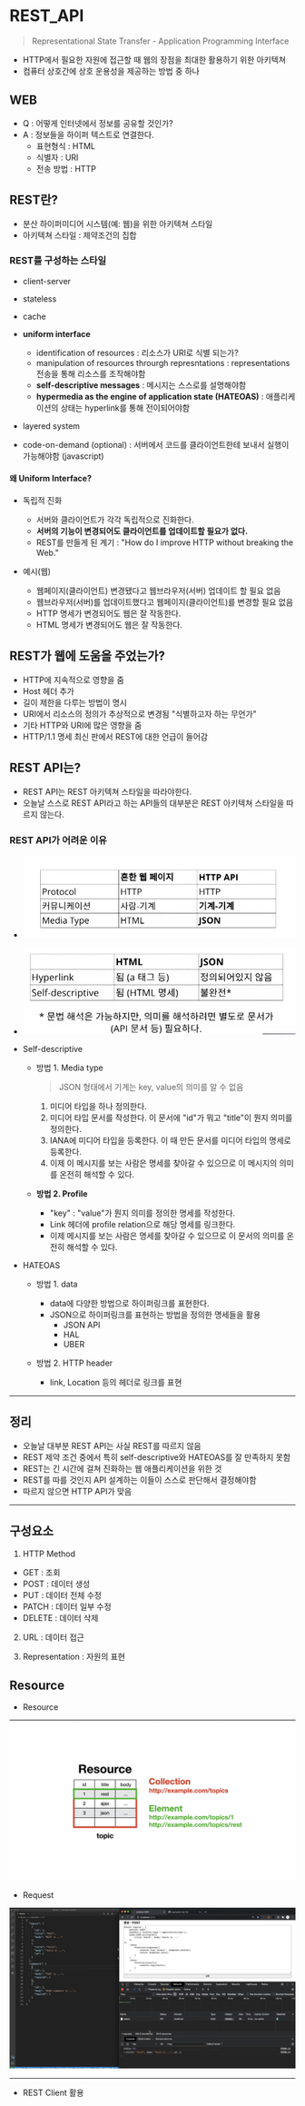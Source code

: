 # REST_API
  > Representational State Transfer - Application Programming Interface
- HTTP에서 필요한 자원에 접근할 때 웹의 장점을 최대한 활용하기 위한 아키텍쳐
- 컴퓨터 상호간에 상호 운용성을 제공하는 방법 중 하나

## WEB

- Q : 어떻게 인터넷에서 정보를 공유할 것인가?
- A : 정보들을 하이퍼 텍스트로 연결한다.
  - 표현형식 : HTML
  - 식별자 : URI
  - 전송 방법 : HTTP

## REST란?

- 분산 하이퍼미디어 시스템(예: 웹)을 위한 아키텍쳐 스타일
- 아키텍쳐 스타일 : 제약조건의 집합

### REST를 구성하는 스타일
- client-server
- stateless
- cache
- **uniform interface**
  - identification of resources : 리소스가 URI로 식별 되는가?
  - manipulation of resources throurgh represntations : representations 전송을 통해 리소스를 조작해야함
  - **self-descriptive messages** : 메시지는 스스로를 설명해야함
  - **hypermedia as the engine of application state (HATEOAS)** : 애플리케이션의 상태는 hyperlink를 통해 전이되어야함

- layered system
- code-on-demand (optional) : 서버에서 코드를 클라이언트한테 보내서 실행이 가능해야함 (javascript)

#### 왜 Uniform Interface?
- 독립적 진화
  - 서버와 클라이언트가 각각 독립적으로 진화한다.
  - **서버의 기능이 변경되어도 클라이언트를 업데이트할 필요가 없다.**
  - REST를 만들게 된 계기 : "How do I improve HTTP without breaking the Web."

- 예시(웹)
  - 웹페이지(클라이언트) 변경됐다고 웹브라우저(서버) 업데이트 할 필요 없음
  - 웹브라우저(서버)를 업데이트했다고 웹페이지(클라이언트)를 변경할 필요 없음
  - HTTP 명세가 변경되어도 웹은 잘 작동한다.
  - HTML 명세가 변경되어도 웹은 잘 작동한다.

## REST가 웹에 도움을 주었는가?
- HTTP에 지속적으로 영향을 줌
- Host 헤더 추가
- 길이 제한을 다루는 방법이 명시
- URI에서 리소스의 정의가 추상적으로 변경됨 "식별하고자 하는 무언가"
- 기타 HTTP와 URI에 많은 영향을 줌
- HTTP/1.1 명세 최신 판에서 REST에 대한 언급이 들어감

## REST API는?

- REST API는 REST 아키텍쳐 스타일을 따라야한다.
- 오늘날 스스로 REST API라고 하는 API들의 대부분은 REST 아키텍쳐 스타일을 따르지 않는다.

### REST API가 어려운 이유

  - ![비교](../img/REST_API_01.png)
  - ![비교](../img/REST_API_02.png)

  - Self-descriptive
    - 방법 1. Media type
      > JSON 형태에서 기계는 key, value의 의미를 알 수 없음
      1. 미디어 타입을 하나 정의한다.
      2. 미디어 타입 문서를 작성한다. 이 문서에 "id"가 뭐고 "title"이 뭔지 의미를 정의한다.
      3. IANA에 미디어 타입을 등록한다. 이 때 만든 문서를 미디어 타입의 명세로 등록한다.
      4. 이제 이 메시지를 보는 사람은 명세를 찾아갈 수 있으므로 이 메시지의 의미를 온전히 해석할 수 있다.

    - **방법 2. Profile**
      - "key" : "value"가 뭔지 의미를 정의한 명세를 작성한다.
      - Link 헤더에 profile relation으로 해당 명세를 링크한다.
      - 이제 메시지를 보는 사람은 명세를 찾아갈 수 있으므로 이 문서의 의미를 온전히 해석할 수 있다.
  
  - HATEOAS
    - 방법 1. data
      - data에 다양한 방법으로 하이퍼링크를 표현한다.
      - JSON으로 하이퍼링크를 표현하는 방법을 정의한 명세들을 활용
        - JSON API
        - HAL
        - UBER
    
    - 방법 2. HTTP header
      - link, Location 등의 헤더로 링크를 표현

---

## 정리

- 오늘날 대부분 REST API는 사실 REST를 따르지 않음
- REST 제약 조건 중에서 특히 self-descriptive와 HATEOAS를 잘 만족하지 못함
- REST는 긴 시간에 걸쳐 진화하는 웹 애플리케이션을 위한 것
- REST를 따를 것인지 API 설계하는 이들이 스스로 판단해서 결정해야함
- 따르지 않으면 HTTP API가 맞음
---

## 구성요소

1. HTTP Method
  - GET : 조회
  - POST : 데이터 생성
  - PUT : 데이터 전체 수정
  - PATCH : 데이터 일부 수정
  - DELETE : 데이터 삭제

2. URL : 데이터 접근
 
3. Representation : 자원의 표현
 
## Resource

  - Resource

![Resource](../img/REST_API_03.png)


  - Request

![Request](../img/REST_API_04.png)

---

  - REST Client 활용